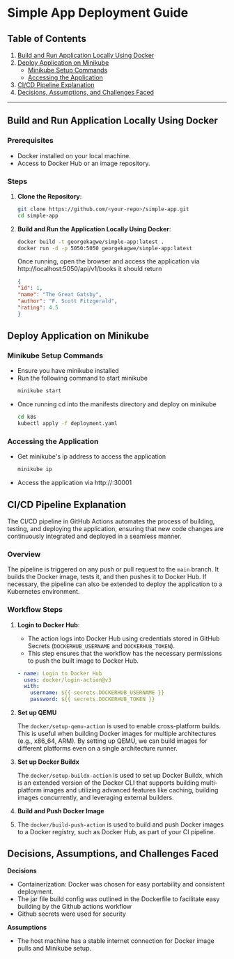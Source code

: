 # Simple App Deployment Guide

## Table of Contents
1. [Build and Run Application Locally Using Docker](#build-and-run-application-locally-using-docker)
2. [Deploy Application on Minikube](#deploy-application-on-minikube)
    - [Minikube Setup Commands](#minikube-setup-commands)
    - [Accessing the Application](#accessing-the-application)
3. [CI/CD Pipeline Explanation](#cicd-pipeline-explanation)
4. [Decisions, Assumptions, and Challenges Faced](#decisions-assumptions-and-challenges-faced)

---

## Build and Run Application Locally Using Docker

### Prerequisites
- Docker installed on your local machine.
- Access to Docker Hub or an image repository.

### Steps
1. **Clone the Repository**:
   ```bash
   git clone https://github.com/<your-repo>/simple-app.git
   cd simple-app
   ```

2. **Build and Run the Application Locally Using Docker**:
    ```bash
   docker build -t georgekagwe/simple-app:latest .
   docker run -d -p 5050:5050 georgekagwe/simple-app:latest
    ```
    Once running, open the browser and access the application via
    http://localhost:5050/api/v1/books
    it should return
    ```json
    {
    "id": 1,
    "name": "The Great Gatsby",
    "author": "F. Scott Fitzgerald",
    "rating": 4.5
    }
    ```
## Deploy Application on Minikube
### Minikube Setup Commands
- Ensure you have minikube installed
- Run the following command to start minikube
    ```bash
    minikube start
     ```
- Once running cd into the manifests directory and deploy on minikube
    ```bash
    cd k8s  
    kubectl apply -f deployment.yaml
    ```
### Accessing the Application
- Get minikube's ip address to access the application
    ```bash
    minikube ip
    ```
- Access the application via http://<minikube-ip>:30001

[//]: # (- To make the application accessible, run the commands below)

[//]: # (    ```bash)

[//]: # (    minikube service simple-app-deployment --url)

[//]: # (    ```)
## CI/CD Pipeline Explanation

The CI/CD pipeline in GitHub Actions automates the process of building, testing, and deploying the application, ensuring that new code changes are continuously integrated and deployed in a seamless manner.

### Overview
The pipeline is triggered on any push or pull request to the `main` branch. It builds the Docker image, tests it, and then pushes it to Docker Hub. If necessary, the pipeline can also be extended to deploy the application to a Kubernetes environment.

### Workflow Steps

1. **Login to Docker Hub**:
    - The action logs into Docker Hub using credentials stored in GitHub Secrets (`DOCKERHUB_USERNAME` and `DOCKERHUB_TOKEN`).
    - This step ensures that the workflow has the necessary permissions to push the built image to Docker Hub.
   ```yaml
   - name: Login to Docker Hub
     uses: docker/login-action@v3
     with:
       username: ${{ secrets.DOCKERHUB_USERNAME }}
       password: ${{ secrets.DOCKERHUB_TOKEN }}
2. **Set up QEMU**

    The `docker/setup-qemu-action` is used to enable cross-platform builds. This is useful when building Docker images for multiple architectures (e.g., x86_64, ARM). By setting up QEMU, we can build images for different platforms even on a single architecture runner.

3. **Set up Docker Buildx**

    The `docker/setup-buildx-action` is used to set up Docker Buildx, which is an extended version of the Docker CLI that supports building multi-platform images and utilizing advanced features like caching, building images concurrently, and leveraging external builders.
4. **Build and Push Docker Image**
   
5. The `docker/build-push-action` is used to build and push Docker images to a Docker registry, such as Docker Hub, as part of your CI pipeline.

## Decisions, Assumptions, and Challenges Faced
**Decisions**
- Containerization: Docker was chosen for easy portability and consistent deployment.
- The jar file build config was outlined in the Dockerfile to facilitate easy building by the Github actions workflow
- Github secrets were used for security

**Assumptions**
- The host machine has a stable internet connection for Docker image pulls and Minikube setup.
